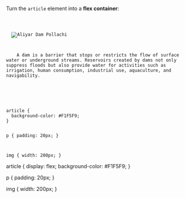 Turn the `article` element
into a **flex container**:

<codeblock language="css" type="exercise" testMode="fixedInput">
<code>
<panel language="html">
<article>
  <img src="aliyar-dam-pollachi.jpg" alt="Aliyar Dam Pollachi"/>
  <p>
    A dam is a barrier that stops or restricts the flow of surface water or underground streams. Reservoirs created by dams not only suppress floods but also provide water for activities such as irrigation, human consumption, industrial use, aquaculture, and navigability.
  </p>
</article>
</panel>
<panel language="css">
article {
  background-color: #F1F5F9;
}

p {
  padding: 20px;
}

img {
  width: 200px;
}
</panel>
</code>

<solution>
article {
  display: flex;
  background-color: #F1F5F9;
}

p {
  padding: 20px;
}

img {
  width: 200px;
}
</solution>
</codeblock>